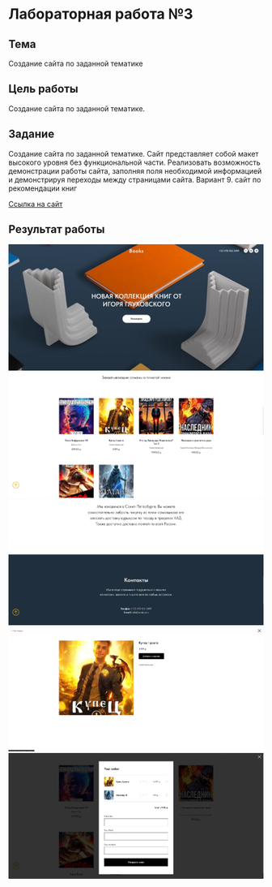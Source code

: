 # Лабораторная работа №3 #

## Тема ##

Создание сайта по заданной тематике

## Цель работы ##

Создание сайта по заданной тематике.

## Задание ##

Создание сайта по заданной тематике. Сайт представляет собой макет высокого уровня без функциональной части. Реализовать возможность демонстрации работы сайта, заполняя поля необходимой информацией и демонстрируя переходы между страницами сайта.
Вариант 9. сайт по рекомендации книг

[Ссылка на сайт](https://brest-books.tilda.ws/)

## Результат работы ##

![главная страница](images/1.png)
![Каталог](images/2.png)
![Контакты](images/3.png)
![Добавление книги в корзину](images/4.png)
![Оформление заказа](images/5.png)
